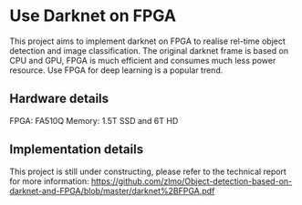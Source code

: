 
# Use Darknet on FPGA
This project aims to implement darknet on FPGA to realise rel-time object detection and image classification.
The original darknet frame is based on CPU and GPU, FPGA is much efficient and consumes much less power resource. Use FPGA for deep learning is a popular trend. 
## Hardware details
FPGA: FA510Q
Memory: 1.5T SSD and 6T HD
## Implementation details
This project is still under constructing, please refer to the technical report for more information:
https://github.com/zlmo/Object-detection-based-on-darknet-and-FPGA/blob/master/darknet%2BFPGA.pdf
